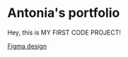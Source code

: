 # Antonia's portfolio

Hey, this is MY FIRST CODE PROJECT!

[Figma design](<https://www.figma.com/file/66LRSGgLcv9gIQoGY7HhtC/Personal-Portfolio-Website-Template-(Community)?type=design&node-id=0%3A1&mode=design&t=OOTvhaoZa74tOZSz-1>)

